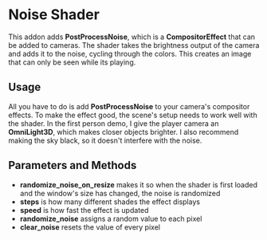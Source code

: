 # Noise Shader

This addon adds **PostProcessNoise**, which is a **CompositorEffect** that can be added to cameras.
The shader takes the brightness output of the camera and adds it to the noise, cycling through the colors.
This creates an image that can only be seen while its playing.

## Usage

All you have to do is add **PostProcessNoise** to your camera's compositor effects.
To make the effect good, the scene's setup needs to work well with the shader.
In the first person demo, I give the player camera an **OmniLight3D**, which makes closer objects brighter.
I also recommend making the sky black, so it doesn't interfere with the noise.

## Parameters and Methods

- **randomize_noise_on_resize** makes it so when the shader is first loaded and the window's size has changed, the noise is randomized
- **steps** is how many different shades the effect displays
- **speed** is how fast the effect is updated
- **randomize_noise** assigns a random value to each pixel
- **clear_noise** resets the value of every pixel
